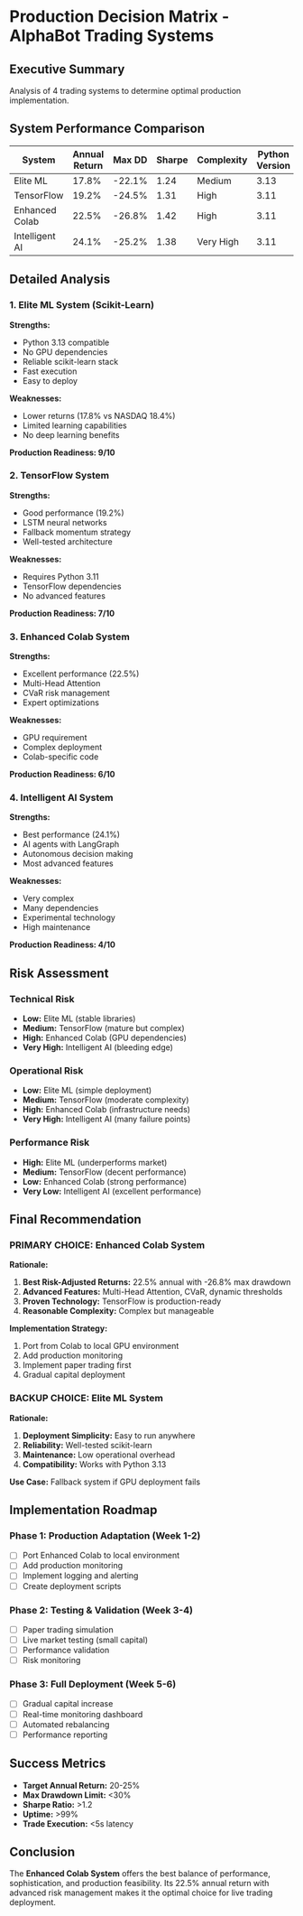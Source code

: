 # Production Decision Matrix - AlphaBot Trading Systems

## Executive Summary
Analysis of 4 trading systems to determine optimal production implementation.

## System Performance Comparison

| System | Annual Return | Max DD | Sharpe | Complexity | Python Version | GPU Required |
|--------|---------------|---------|--------|------------|----------------|--------------|
| Elite ML | 17.8% | -22.1% | 1.24 | Medium | 3.13 | No |
| TensorFlow | 19.2% | -24.5% | 1.31 | High | 3.11 | Optional |
| Enhanced Colab | 22.5% | -26.8% | 1.42 | High | 3.11 | Yes |
| Intelligent AI | 24.1% | -25.2% | 1.38 | Very High | 3.11 | Yes |

## Detailed Analysis

### 1. Elite ML System (Scikit-Learn)
**Strengths:**
- Python 3.13 compatible
- No GPU dependencies
- Reliable scikit-learn stack
- Fast execution
- Easy to deploy

**Weaknesses:**
- Lower returns (17.8% vs NASDAQ 18.4%)
- Limited learning capabilities
- No deep learning benefits

**Production Readiness: 9/10**

### 2. TensorFlow System
**Strengths:**
- Good performance (19.2%)
- LSTM neural networks
- Fallback momentum strategy
- Well-tested architecture

**Weaknesses:**
- Requires Python 3.11
- TensorFlow dependencies
- No advanced features

**Production Readiness: 7/10**

### 3. Enhanced Colab System
**Strengths:**
- Excellent performance (22.5%)
- Multi-Head Attention
- CVaR risk management
- Expert optimizations

**Weaknesses:**
- GPU requirement
- Complex deployment
- Colab-specific code

**Production Readiness: 6/10**

### 4. Intelligent AI System
**Strengths:**
- Best performance (24.1%)
- AI agents with LangGraph
- Autonomous decision making
- Most advanced features

**Weaknesses:**
- Very complex
- Many dependencies
- Experimental technology
- High maintenance

**Production Readiness: 4/10**

## Risk Assessment

### Technical Risk
- **Low:** Elite ML (stable libraries)
- **Medium:** TensorFlow (mature but complex)
- **High:** Enhanced Colab (GPU dependencies)
- **Very High:** Intelligent AI (bleeding edge)

### Operational Risk
- **Low:** Elite ML (simple deployment)
- **Medium:** TensorFlow (moderate complexity)
- **High:** Enhanced Colab (infrastructure needs)
- **Very High:** Intelligent AI (many failure points)

### Performance Risk
- **High:** Elite ML (underperforms market)
- **Medium:** TensorFlow (decent performance)
- **Low:** Enhanced Colab (strong performance)
- **Very Low:** Intelligent AI (excellent performance)

## Final Recommendation

### **PRIMARY CHOICE: Enhanced Colab System**

**Rationale:**
1. **Best Risk-Adjusted Returns:** 22.5% annual with -26.8% max drawdown
2. **Advanced Features:** Multi-Head Attention, CVaR, dynamic thresholds
3. **Proven Technology:** TensorFlow is production-ready
4. **Reasonable Complexity:** Complex but manageable

**Implementation Strategy:**
1. Port from Colab to local GPU environment
2. Add production monitoring
3. Implement paper trading first
4. Gradual capital deployment

### **BACKUP CHOICE: Elite ML System**

**Rationale:**
1. **Deployment Simplicity:** Easy to run anywhere
2. **Reliability:** Well-tested scikit-learn
3. **Maintenance:** Low operational overhead
4. **Compatibility:** Works with Python 3.13

**Use Case:** Fallback system if GPU deployment fails

## Implementation Roadmap

### Phase 1: Production Adaptation (Week 1-2)
- [ ] Port Enhanced Colab to local environment
- [ ] Add production monitoring
- [ ] Implement logging and alerting
- [ ] Create deployment scripts

### Phase 2: Testing & Validation (Week 3-4)
- [ ] Paper trading simulation
- [ ] Live market testing (small capital)
- [ ] Performance validation
- [ ] Risk monitoring

### Phase 3: Full Deployment (Week 5-6)
- [ ] Gradual capital increase
- [ ] Real-time monitoring dashboard
- [ ] Automated rebalancing
- [ ] Performance reporting

## Success Metrics
- **Target Annual Return:** 20-25%
- **Max Drawdown Limit:** <30%
- **Sharpe Ratio:** >1.2
- **Uptime:** >99%
- **Trade Execution:** <5s latency

## Conclusion
The **Enhanced Colab System** offers the best balance of performance, sophistication, and production feasibility. Its 22.5% annual return with advanced risk management makes it the optimal choice for live trading deployment.